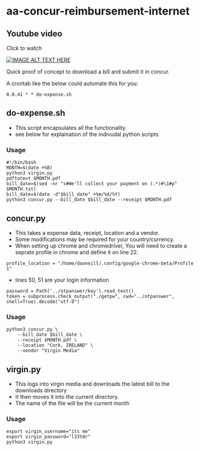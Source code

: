 # aa-concur-reimbursement-internet

## Youtube video
Click to watch

[![IMAGE ALT TEXT HERE](https://img.youtube.com/vi/vme0-oD118Y/0.jpg)](https://www.youtube.com/watch?v=vme0-oD118Y)

Quick proof of concept to download a bill and submit it in concur.

A crontab like the below could automate this for you:
```
0.0.41 * * do-expense.sh
```

## do-expense.sh
 - This script encapsulates all the functionality.
 - see below for explaination of the indivudal python scripts

### Usage
```
#!/bin/bash
MONTH=$(date +%B)
python3 virgin.py
pdftotext $MONTH.pdf
bill_date=$(sed -nr "s#We'll collect your payment on (.*)#\1#p" $MONTH.txt)
bill_date=$(date -d"$bill_date" +%m/%d/%Y)
python3 concur.py --bill_date $bill_date --receipt $MONTH.pdf
```

## concur.py
 - This takes a expense data, receipt, location and a vendor.
 - Some modifications may be required for your country/currency.
 - When setting up chrome and chromedriver, You will need to create a seprate profile in chrome and define it on line 22.

```
profile_location = "/home/daoneill/.config/google-chrome-beta/Profile 1"
````
 - lines 50, 51 are your login information

```
password = Path('../otpanswer/key').read_text()
token = subprocess.check_output("./getpw", cwd="../otpanswer", shell=True).decode("utf-8") 
```

### Usage
```
python3 concur.py \
    --bill_date $bill_date \
    --receipt $MONTH.pdf \
    --location "Cork, IRELAND" \
    --vendor "Virgin Media"
```

## virgin.py

- This logs into virgin media and downloads the latest bill to the downloads directory
- It then moves it into the current directory.
- The name of the file will be the current month

### Usage
```
export virgin_username="its me"
export virgin_password="l33t0r"
python3 virgin.py
```